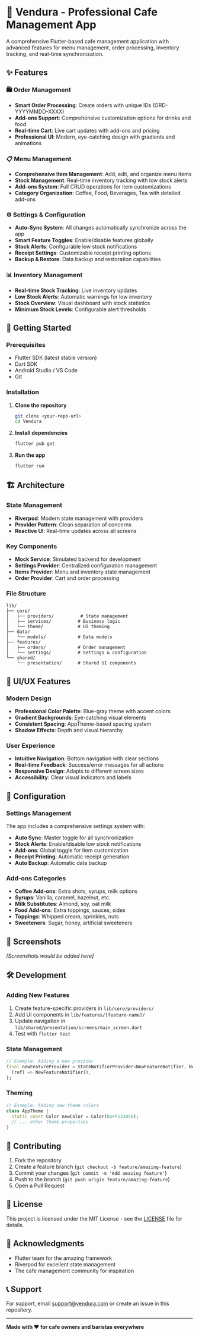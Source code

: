 # 🍵 Vendura - Professional Cafe Management App

A comprehensive Flutter-based cafe management application with advanced features for menu management, order processing, inventory tracking, and real-time synchronization.

## ✨ Features

### 🛍️ **Order Management**
- **Smart Order Processing**: Create orders with unique IDs (ORD-YYYYMMDD-XXXX)
- **Add-ons Support**: Comprehensive customization options for drinks and food
- **Real-time Cart**: Live cart updates with add-ons and pricing
- **Professional UI**: Modern, eye-catching design with gradients and animations

### 📋 **Menu Management**
- **Comprehensive Item Management**: Add, edit, and organize menu items
- **Stock Management**: Real-time inventory tracking with low stock alerts
- **Add-ons System**: Full CRUD operations for item customizations
- **Category Organization**: Coffee, Food, Beverages, Tea with detailed add-ons

### ⚙️ **Settings & Configuration**
- **Auto-Sync System**: All changes automatically synchronize across the app
- **Smart Feature Toggles**: Enable/disable features globally
- **Stock Alerts**: Configurable low stock notifications
- **Receipt Settings**: Customizable receipt printing options
- **Backup & Restore**: Data backup and restoration capabilities

### 📊 **Inventory Management**
- **Real-time Stock Tracking**: Live inventory updates
- **Low Stock Alerts**: Automatic warnings for low inventory
- **Stock Overview**: Visual dashboard with stock statistics
- **Minimum Stock Levels**: Configurable alert thresholds

## 🚀 Getting Started

### Prerequisites
- Flutter SDK (latest stable version)
- Dart SDK
- Android Studio / VS Code
- Git

### Installation

1. **Clone the repository**
   ```bash
   git clone <your-repo-url>
   cd Vendura
   ```

2. **Install dependencies**
   ```bash
   flutter pub get
   ```

3. **Run the app**
   ```bash
   flutter run
   ```

## 🏗️ Architecture

### **State Management**
- **Riverpod**: Modern state management with providers
- **Provider Pattern**: Clean separation of concerns
- **Reactive UI**: Real-time updates across all screens

### **Key Components**
- **Mock Service**: Simulated backend for development
- **Settings Provider**: Centralized configuration management
- **Items Provider**: Menu and inventory state management
- **Order Provider**: Cart and order processing

### **File Structure**
```
lib/
├── core/
│   ├── providers/          # State management
│   ├── services/          # Business logic
│   └── theme/             # UI theming
├── data/
│   └── models/            # Data models
├── features/
│   ├── orders/            # Order management
│   └── settings/          # Settings & configuration
└── shared/
    └── presentation/      # Shared UI components
```

## 🎨 UI/UX Features

### **Modern Design**
- **Professional Color Palette**: Blue-gray theme with accent colors
- **Gradient Backgrounds**: Eye-catching visual elements
- **Consistent Spacing**: AppTheme-based spacing system
- **Shadow Effects**: Depth and visual hierarchy

### **User Experience**
- **Intuitive Navigation**: Bottom navigation with clear sections
- **Real-time Feedback**: Success/error messages for all actions
- **Responsive Design**: Adapts to different screen sizes
- **Accessibility**: Clear visual indicators and labels

## 🔧 Configuration

### **Settings Management**
The app includes a comprehensive settings system with:

- **Auto Sync**: Master toggle for all synchronization
- **Stock Alerts**: Enable/disable low stock notifications
- **Add-ons**: Global toggle for item customization
- **Receipt Printing**: Automatic receipt generation
- **Auto Backup**: Automatic data backup

### **Add-ons Categories**
- **Coffee Add-ons**: Extra shots, syrups, milk options
- **Syrups**: Vanilla, caramel, hazelnut, etc.
- **Milk Substitutes**: Almond, soy, oat milk
- **Food Add-ons**: Extra toppings, sauces, sides
- **Toppings**: Whipped cream, sprinkles, nuts
- **Sweeteners**: Sugar, honey, artificial sweeteners

## 📱 Screenshots

*[Screenshots would be added here]*

## 🛠️ Development

### **Adding New Features**
1. Create feature-specific providers in `lib/core/providers/`
2. Add UI components in `lib/features/[feature-name]/`
3. Update navigation in `lib/shared/presentation/screens/main_screen.dart`
4. Test with `flutter test`

### **State Management**
```dart
// Example: Adding a new provider
final newFeatureProvider = StateNotifierProvider<NewFeatureNotifier, NewFeatureState>(
  (ref) => NewFeatureNotifier(),
);
```

### **Theming**
```dart
// Example: Adding new theme colors
class AppTheme {
  static const Color newColor = Color(0xFF123456);
  // ... other theme properties
}
```

## 🤝 Contributing

1. Fork the repository
2. Create a feature branch (`git checkout -b feature/amazing-feature`)
3. Commit your changes (`git commit -m 'Add amazing feature'`)
4. Push to the branch (`git push origin feature/amazing-feature`)
5. Open a Pull Request

## 📄 License

This project is licensed under the MIT License - see the [LICENSE](LICENSE) file for details.

## 🙏 Acknowledgments

- Flutter team for the amazing framework
- Riverpod for excellent state management
- The cafe management community for inspiration

## 📞 Support

For support, email support@vendura.com or create an issue in this repository.

---

**Made with ❤️ for cafe owners and baristas everywhere** 